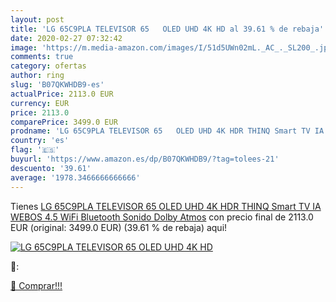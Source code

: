 ```yaml
---
layout: post
title: 'LG 65C9PLA TELEVISOR 65   OLED UHD 4K HD al 39.61 % de rebaja'
date: 2020-02-27 07:32:42
image: 'https://m.media-amazon.com/images/I/51d5UWn02mL._AC_._SL200_.jpg'
comments: true
category: ofertas
author: ring
slug: 'B07QKWHDB9-es'
actualPrice: 2113.0 EUR
currency: EUR
price: 2113.0
comparePrice: 3499.0 EUR
prodname: 'LG 65C9PLA TELEVISOR 65   OLED UHD 4K HDR THINQ Smart TV IA WEBOS 4.5 WiFi Bluetooth Sonido Dolby Atmos'
country: 'es'
flag: '🇪🇸'
buyurl: 'https://www.amazon.es/dp/B07QKWHDB9/?tag=tolees-21'
descuento: '39.61'
average: '1978.3466666666666'
---
```


Tienes [LG 65C9PLA TELEVISOR 65   OLED UHD 4K HDR THINQ Smart TV IA WEBOS 4.5 WiFi Bluetooth Sonido Dolby Atmos](https://www.amazon.es/dp/B07QKWHDB9/?tag=tolees-21) con precio final de  2113.0 EUR (original: 3499.0 EUR) (39.61 %  de rebaja) aqui!

[![LG 65C9PLA TELEVISOR 65   OLED UHD 4K HD](https://m.media-amazon.com/images/I/51d5UWn02mL._AC_._SL200_.jpg)](https://www.amazon.es/dp/B07QKWHDB9/?tag=tolees-21)

🔎:


[🛒 Comprar!!!](https://www.amazon.es/dp/B07QKWHDB9/?tag=tolees-21)
